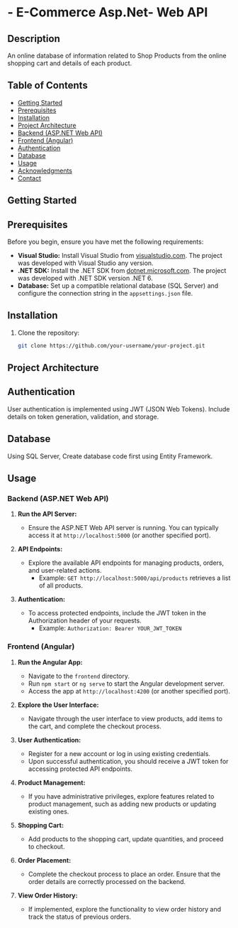 # -	E-Commerce Asp.Net- Web API 

## Description

An online database of information related to Shop Products from the online shopping cart and details of each product.

## Table of Contents

- [Getting Started](#getting-started)
- [Prerequisites](#prerequisites)
- [Installation](#installation)
- [Project Architecture](#project-architecture)
- [Backend (ASP.NET Web API)](#backend-aspnet-web-api)
- [Frontend (Angular)](#frontend-angular)
- [Authentication](#authentication)
- [Database](#database)
- [Usage](#usage)
- [Acknowledgments](#acknowledgments)
- [Contact](#contact)

## Getting Started

## Prerequisites

Before you begin, ensure you have met the following requirements:

- **Visual Studio:** Install Visual Studio from [visualstudio.com](https://visualstudio.microsoft.com/). The project was developed with Visual Studio any version.
- **.NET SDK:** Install the .NET SDK from [dotnet.microsoft.com](https://dotnet.microsoft.com/download). The project was developed with .NET SDK version .NET 6.
- **Database:** Set up a compatible relational database (SQL Server) and configure the connection string in the `appsettings.json` file.

## Installation

1. Clone the repository:

   ```bash
   git clone https://github.com/your-username/your-project.git

## Project Architecture

## Authentication

User authentication is implemented using JWT (JSON Web Tokens). Include details on token generation, validation, and storage.

## Database

Using SQL Server, Create database code first using Entity Framework.

## Usage

### Backend (ASP.NET Web API)

1. **Run the API Server:**
   - Ensure the ASP.NET Web API server is running. You can typically access it at `http://localhost:5000` (or another specified port).

2. **API Endpoints:**
   - Explore the available API endpoints for managing products, orders, and user-related actions.
     - Example: `GET http://localhost:5000/api/products` retrieves a list of all products.

3. **Authentication:**
   - To access protected endpoints, include the JWT token in the Authorization header of your requests.
     - Example: `Authorization: Bearer YOUR_JWT_TOKEN`

### Frontend (Angular)

1. **Run the Angular App:**
   - Navigate to the `frontend` directory.
   - Run `npm start` or `ng serve` to start the Angular development server.
   - Access the app at `http://localhost:4200` (or another specified port).

2. **Explore the User Interface:**
   - Navigate through the user interface to view products, add items to the cart, and complete the checkout process.

3. **User Authentication:**
   - Register for a new account or log in using existing credentials.
   - Upon successful authentication, you should receive a JWT token for accessing protected API endpoints.

4. **Product Management:**
   - If you have administrative privileges, explore features related to product management, such as adding new products or updating existing ones.

5. **Shopping Cart:**
   - Add products to the shopping cart, update quantities, and proceed to checkout.

6. **Order Placement:**
   - Complete the checkout process to place an order. Ensure that the order details are correctly processed on the backend.

7. **View Order History:**
   - If implemented, explore the functionality to view order history and track the status of previous orders.
